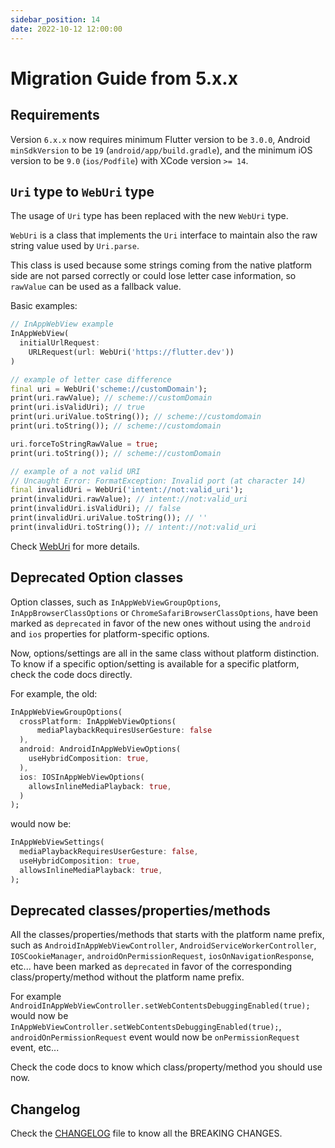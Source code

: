 ```yaml
---
sidebar_position: 14
date: 2022-10-12 12:00:00
---
```


# Migration Guide from 5.x.x

## Requirements

Version `6.x.x` now requires minimum Flutter version to be `3.0.0`,
Android `minSdkVersion` to be `19` (`android/app/build.gradle`),
and the minimum iOS version to be `9.0` (`ios/Podfile`) with XCode version `>= 14`.

## `Uri` type to `WebUri` type

The usage of `Uri` type has been replaced with the new `WebUri` type.

`WebUri` is a class that implements the `Uri` interface to maintain also the raw string value used by `Uri.parse`.

This class is used because some strings coming from the native platform side
are not parsed correctly or could lose letter case information,
so `rawValue` can be used as a fallback value.

Basic examples:
```dart
// InAppWebView example
InAppWebView(
  initialUrlRequest:
    URLRequest(url: WebUri('https://flutter.dev'))
)

// example of letter case difference
final uri = WebUri('scheme://customDomain');
print(uri.rawValue); // scheme://customDomain
print(uri.isValidUri); // true
print(uri.uriValue.toString()); // scheme://customdomain
print(uri.toString()); // scheme://customdomain

uri.forceToStringRawValue = true;
print(uri.toString()); // scheme://customDomain

// example of a not valid URI
// Uncaught Error: FormatException: Invalid port (at character 14)
final invalidUri = WebUri('intent://not:valid_uri');
print(invalidUri.rawValue); // intent://not:valid_uri
print(invalidUri.isValidUri); // false
print(invalidUri.uriValue.toString()); // ''
print(invalidUri.toString()); // intent://not:valid_uri
```

Check [WebUri](/docs/web-uri) for more details.

## Deprecated Option classes

Option classes, such as `InAppWebViewGroupOptions`, `InAppBrowserClassOptions` or
`ChromeSafariBrowserClassOptions`, have been marked as `deprecated` in favor of the new ones
without using the `android` and `ios` properties for platform-specific options.

Now, options/settings are all in the same class without platform distinction.
To know if a specific option/setting is available for a specific platform, check the code docs directly.

For example, the old:
```dart
InAppWebViewGroupOptions(
  crossPlatform: InAppWebViewOptions(
      mediaPlaybackRequiresUserGesture: false
  ),
  android: AndroidInAppWebViewOptions(
    useHybridComposition: true,
  ),
  ios: IOSInAppWebViewOptions(
    allowsInlineMediaPlayback: true,
  )
);
```

would now be:
```dart
InAppWebViewSettings(
  mediaPlaybackRequiresUserGesture: false,
  useHybridComposition: true,
  allowsInlineMediaPlayback: true,
);
```

## Deprecated classes/properties/methods

All the classes/properties/methods that starts with the platform name prefix,
such as `AndroidInAppWebViewController`, `AndroidServiceWorkerController`, `IOSCookieManager`, `androidOnPermissionRequest`, `iosOnNavigationResponse`, etc...
have been marked as `deprecated` in favor of the corresponding class/property/method without the platform name prefix.

For example `AndroidInAppWebViewController.setWebContentsDebuggingEnabled(true);`
would now be `InAppWebViewController.setWebContentsDebuggingEnabled(true);`,
`androidOnPermissionRequest` event would now be `onPermissionRequest` event, etc...

Check the code docs to know which class/property/method you should use now.

## Changelog

Check the [CHANGELOG](https://github.com/pichillilorenzo/flutter_inappwebview/blob/master/CHANGELOG.md) file to know all the BREAKING CHANGES.
